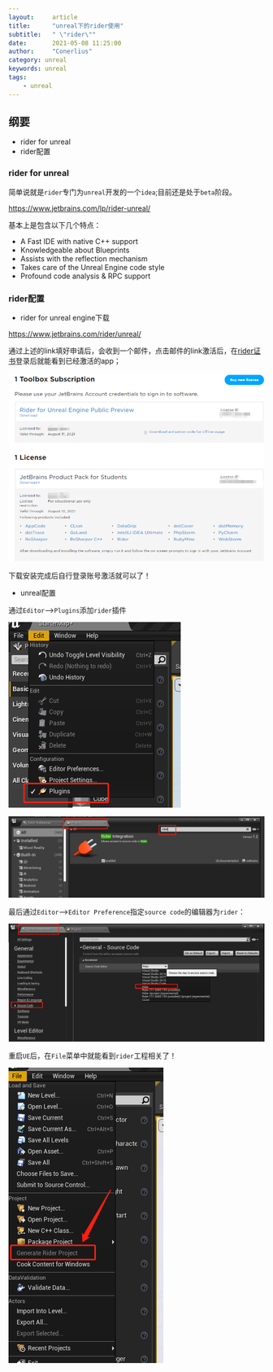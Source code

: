 ```yaml
---
layout:     article
title:      "unreal下的rider使用"
subtitle:   " \"rider\""
date:       2021-05-08 11:25:00
author:     "Conerlius"
category: unreal
keywords: unreal
tags:
    - unreal
---
```


## 纲要

- rider for unreal
- rider配置

### rider for unreal

简单说就是`rider`专门为`unreal`开发的一个`idea`;目前还是处于`beta`阶段。

https://www.jetbrains.com/lp/rider-unreal/

基本上是包含以下几个特点：

- A Fast IDE with native C++ support
- Knowledgeable about Blueprints
- Assists with the reflection mechanism
- Takes care of the Unreal Engine code style
- Profound code analysis & RPC support

### rider配置

- rider for unreal engine下载

https://www.jetbrains.com/rider/unreal/

通过上述的link填好申请后，会收到一个邮件，点击邮件的link激活后，在[rider证书](https://account.jetbrains.com/licenses)登录后就能看到已经激活的app；

![png](/images/computer/game/ue/rider/1.png)

下载安装完成后自行登录账号激活就可以了！

- unreal配置

通过`Editor`-->`Plugins`添加`rider`插件

![png](/images/computer/game/ue/rider/2.png)

![png](/images/computer/game/ue/rider/3.png)

最后通过`Editor`-->`Editor Preference`指定`source code`的编辑器为`rider`：

![png](/images/computer/game/ue/rider/4.png)

重启`UE`后，在`File`菜单中就能看到`rider`工程相关了！

![png](/images/computer/game/ue/rider/5.png)